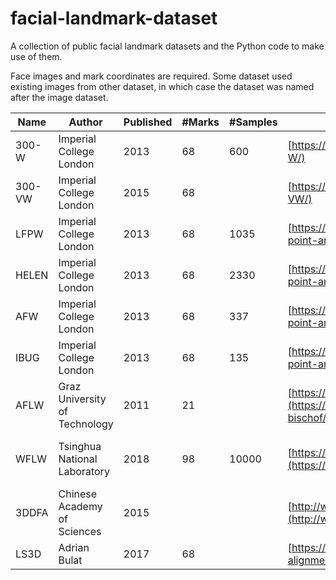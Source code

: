 # facial-landmark-dataset
A collection of public facial landmark datasets and the Python code to make use of them.

Face images and mark coordinates are required. Some dataset used existing images from other dataset, in which case the dataset was named after the image dataset.

| Name   | Author                        | Published | #Marks | #Samples | URL                                                                                                     | Note                             |
| ------ | ----------------------------- | --------- | ------ | -------- | ------------------------------------------------------------------------------------------------------- | -------------------------------- |
| 300-W  | Imperial College London       | 2013      | 68     | 600      | [https://ibug.doc.ic.ac.uk/](https://ibug.doc.ic.ac.uk/resources/300-W/)                                |                                  |
| 300-VW | Imperial College London       | 2015      | 68     |          | [https://ibug.doc.ic.ac.uk/](https://ibug.doc.ic.ac.uk/resources/300-VW/)                               |                                  |
| LFPW   | Imperial College London       | 2013      | 68     | 1035     | [https://ibug.doc.ic.ac.uk/](https://ibug.doc.ic.ac.uk/resources/facial-point-annotations/)             |                                  |
| HELEN  | Imperial College London       | 2013      | 68     | 2330     | [https://ibug.doc.ic.ac.uk/](https://ibug.doc.ic.ac.uk/resources/facial-point-annotations/)             |                                  |
| AFW    | Imperial College London       | 2013      | 68     | 337      | [https://ibug.doc.ic.ac.uk/](https://ibug.doc.ic.ac.uk/resources/facial-point-annotations/)             |                                  |
| IBUG   | Imperial College London       | 2013      | 68     | 135      | [https://ibug.doc.ic.ac.uk/](https://ibug.doc.ic.ac.uk/resources/facial-point-annotations/)             |                                  |
| AFLW   | Graz University of Technology | 2011      | 21     |          | [https://www.tugraz.at/](https://www.tugraz.at/institute/icg/research/team-bischof/lrs/downloads/aflw/) |                                  |
| WFLW   | Tsinghua National Laboratory  | 2018      | 98     | 10000    | [https://wywu.github.io/](https://wywu.github.io/projects/LAB/WFLW.html)                                | fully manual annotated landmarks |
| 3DDFA  | Chinese Academy of Sciences   | 2015      |        |          | [http://www.cbsr.ia.ac.cn/](http://www.cbsr.ia.ac.cn/users/xiangyuzhu/projects/3DDFA/main.htm)          |                                  |
| LS3D   | Adrian Bulat                  | 2017      | 68     |          | [https://www.adrianbulat.com/](https://www.adrianbulat.com/face-alignment)                              |                                  |
